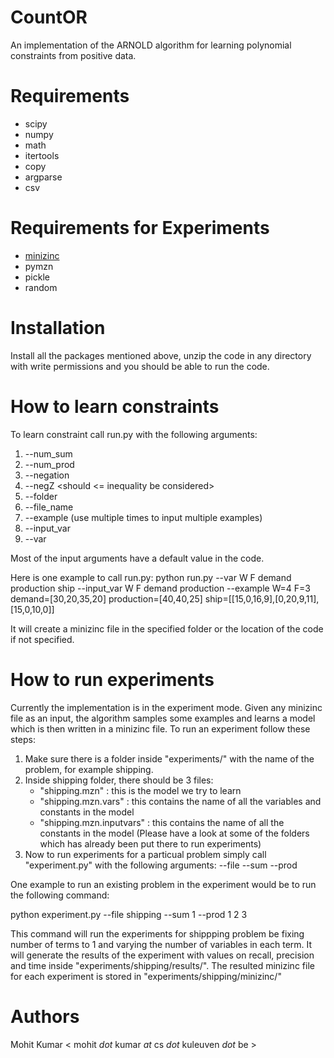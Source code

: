 # CountOR

An implementation of the ARNOLD algorithm for learning polynomial constraints from positive data.


# Requirements
- scipy
- numpy
- math
- itertools
- copy
- argparse
- csv

# Requirements for Experiments
- [minizinc](https://www.minizinc.org/)
- pymzn
- pickle
- random

# Installation
Install all the packages mentioned above, unzip the code in any directory with write permissions and you should be able to run the code.


# How to learn constraints
To learn constraint call run.py with the following arguments:
1. --num_sum <maximum number of terms in a constraint>
2. --num_prod <maximum number of tensors in a term>
3. --negation <weather negative terms should be considered>
4. --negZ <should <= inequality be considered>
5. --folder <location where minizinc file will be generated>
6. --file_name <name of the minizinc file>
7. --example <list of variables with values> (use multiple times to input multiple examples)
8. --input_var <list of name of constants in each example>
9. --var <list of name of variables and constants in each example>

Most of the input arguments have a default value in the code.

Here is one example to call run.py:
python run.py --var W F demand production ship --input_var W F demand production --example W=4 F=3 demand=[30,20,35,20] production=[40,40,25] ship=[[15,0,16,9],[0,20,9,11],[15,0,10,0]]

It will create a minizinc file in the specified folder or the location of the code if not specified.



# How to run experiments
Currently the implementation is in the experiment mode. Given any minizinc file as an input, the algorithm samples some examples and learns a model which is then written in a minizinc file.
To run an experiment follow these steps:
1. Make sure there is a folder inside "experiments/" with the name of the problem, for example shipping.
2. Inside shipping folder, there should be 3 files:
	- "shipping.mzn" : this is the model we try to learn
	- "shipping.mzn.vars" : this contains the name of all the variables and constants in the model
	- "shipping.mzn.inputvars" : this contains the name of all the constants in the model
	(Please have a look at some of the folders which has already been put there to run experiments)
3. Now to run experiments for a particual problem simply call "experiment.py" with the following arguments:
	--file <name of the folder in experiment with minizinc files for this particular problem>
	--sum <an array of integers defining the maximum number of terms in a constraint>
	--prod <an array of integers defining the maximum number of tensors in a term>

One example to run an existing problem in the experiment would be to run the following command:

python experiment.py --file shipping --sum 1 --prod 1 2 3

This command will run the experiments for shippping problem be fixing number of terms to 1 and varying the number of variables in each term. It will generate the results of the experiment with values on recall, precision and time inside "experiments/shipping/results/". The resulted minizinc file for each experiment is stored in "experiments/shipping/minizinc/"


# Authors
Mohit Kumar < mohit _dot_ kumar _at_ cs _dot_ kuleuven _dot_ be >
